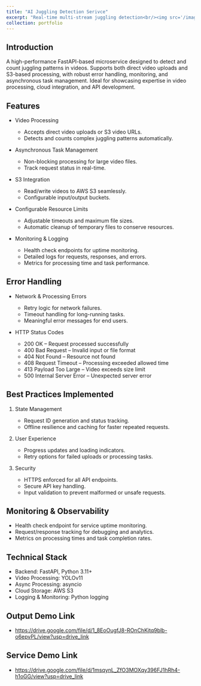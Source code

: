 ```yaml
---
title: "AI Juggling Detection Serivce"
excerpt: "Real-time multi-stream juggling detection<br/><img src='/images/proj-1.png' >"
collection: portfolio
---
```


## Introduction
A high-performance FastAPI-based microservice designed to detect and count juggling patterns in videos. Supports both direct video uploads and S3-based processing, with robust error handling, monitoring, and asynchronous task management. Ideal for showcasing expertise in video processing, cloud integration, and API development.

## Features
* Video Processing
    * Accepts direct video uploads or S3 video URLs.
    * Detects and counts complex juggling patterns automatically.

* Asynchronous Task Management
    * Non-blocking processing for large video files.
    * Track request status in real-time.

* S3 Integration
    * Read/write videos to AWS S3 seamlessly.
    * Configurable input/output buckets.

* Configurable Resource Limits
    * Adjustable timeouts and maximum file sizes.
    * Automatic cleanup of temporary files to conserve resources.

* Monitoring & Logging
    * Health check endpoints for uptime monitoring.
    * Detailed logs for requests, responses, and errors.
    * Metrics for processing time and task performance.

## Error Handling
* Network & Processing Errors
    * Retry logic for network failures.
    * Timeout handling for long-running tasks.
    * Meaningful error messages for end users.

* HTTP Status Codes
    * 200 OK – Request processed successfully
    * 400 Bad Request – Invalid input or file format
    * 404 Not Found – Resource not found
    * 408 Request Timeout – Processing exceeded allowed time
    * 413 Payload Too Large – Video exceeds size limit
    * 500 Internal Server Error – Unexpected server error

## Best Practices Implemented
1. State Management
    * Request ID generation and status tracking.
    * Offline resilience and caching for faster repeated requests.

2. User Experience
    * Progress updates and loading indicators.
    * Retry options for failed uploads or processing tasks.

3. Security
    * HTTPS enforced for all API endpoints.
    * Secure API key handling.
    * Input validation to prevent malformed or unsafe requests.

## Monitoring & Observability
* Health check endpoint for service uptime monitoring.
* Request/response tracking for debugging and analytics.
* Metrics on processing times and task completion rates.

## Technical Stack
* Backend: FastAPI, Python 3.11+
* Video Processing: YOLOv11 
* Async Processing: asyncio
* Cloud Storage: AWS S3
* Logging & Monitoring: Python logging


## Output Demo Link
* https://drive.google.com/file/d/1_8EoOugfJ8-ROnChKjtq9blb-o6epvPL/view?usp=drive_link

## Service Demo Link
* https://drive.google.com/file/d/1msqynL_ZfO3MOXqy396FJ1hRh4-h1oGG/view?usp=drive_link
